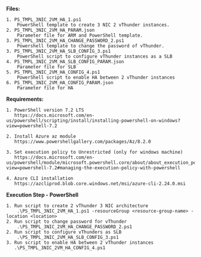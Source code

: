 **Files:**

    1. PS_TMPL_3NIC_2VM_HA_1.ps1
        PowerShell template to create 3 NIC 2 vThunder instances.
    2. PS_TMPL_3NIC_2VM_HA_PARAM.json
        Parameter file for ARM and PowerShell template.
    3. PS_TMPL_3NIC_2VM_HA_CHANGE_PASSWORD_2.ps1
        Powershell template to change the password of vThunder.
    3. PS_TMPL_3NIC_2VM_HA_SLB_CONFIG_3.ps1
        PowerShell script to configure vThunder instances as a SLB 
    4. PS_TMPL_3NIC_2VM_HA_SLB_CONFIG_PARAM.json
        Parameter file for SLB
    5. PS_TMPL_3NIC_2VM_HA_CONFIG_4.ps1
        PowerShell script to enable HA between 2 vThunder instances
    6. PS_TMPL_3NIC_2VM_HA_CONFIG_PARAM.json
        Parameter file for HA

**Requirements:**

    1. PowerShell version 7.2 LTS
	   https://docs.microsoft.com/en-us/powershell/scripting/install/installing-powershell-on-windows?view=powershell-7.2
		
    2. Install Azure az module
       https://www.powershellgallery.com/packages/Az/8.2.0
     
    3. Set execution policy to Unrestricted (only for windows machine)
       https://docs.microsoft.com/en-us/powershell/module/microsoft.powershell.core/about/about_execution_policies?view=powershell-7.2#managing-the-execution-policy-with-powershell
		
	4. Azure CLI installation
	   https://azcliprod.blob.core.windows.net/msi/azure-cli-2.24.0.msi
	   
**Execution Step - PowerShell**

    1. Run script to create 2 vThunder 3 NIC architecture
        .\PS_TMPL_3NIC_2VM_HA_1.ps1 -resourceGroup <resource-group-name> -location <location>
    2. Run script to change password for vThunder
        .\PS_TMPL_3NIC_2VM_HA_CHANGE_PASSWORD_2.ps1
    2. Run script to configure vThunders as SLB
        .\PS_TMPL_3NIC_2VM_HA_SLB_CONFIG_3.ps1 
    3. Run script to enable HA between 2 vThunder instances
       .\PS_TMPL_3NIC_2VM_HA_CONFIG_4.ps1 
